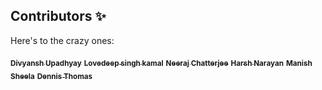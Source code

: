 ## Contributors ✨

Here's to the crazy ones:

<a href="https://github.com/DuP-491"><sub><b>Divyansh Upadhyay</b></sub></a>
<a href="https://github.com/dev-lovedeep"><sub><b>Lovedeep singh kamal</b></sub></a>
<a href="https://github.com/NeerajChatterjee"><sub><b>Neeraj Chatterjee</b></sub></a>
<a href="https://github.com/harshN-17"><sub><b>Harsh Narayan</b></sub></a>
<a href="https://github.com/ManishSheela"><sub><b>Manish Sheela</b></sub></a>
<a href="https://github.com/DNA5769"><sub><b>Dennis Thomas</b></sub></a>

